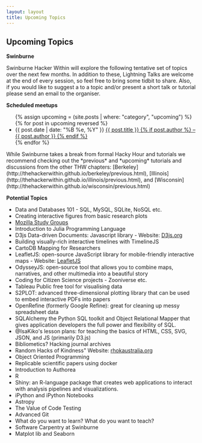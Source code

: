 ```yaml
---
layout: layout
title: Upcoming Topics
---
```


<section class="content">

Upcoming Topics
================

**Swinburne**

Swinburne Hacker Within will explore the following tentative set of topics over the next few months. In addition to these, Lightning Talks are welcome at the end of every session, so feel free to bring some tidbit to share. Also, if you would like to suggest a to a topic and/or present a short talk or tutorial please send an email to the organiser.

**Scheduled meetups**

<ul class="listing">
{% assign upcoming = (site.posts | where: "category", "upcoming") %}
{% for post in upcoming reversed %}
<li>
<span>{{ post.date | date: "%B %e, %Y" }}</span>
<a href="{{ site.url }}{{ post.url }}">
{{ post.title }} {% if post.author %} &ndash; {{ post.author }} {% endif %}
</a></li>
{% endfor %}
</ul>
</section>

<section class="content">
While Swinburne takes a break from formal Hacky Hour and tutorials we recommend checking out the *previous* and *upcoming* tutorials and discussions from the other THW chapters: [Berkeley](http://thehackerwithin.github.io/berkeley/previous.html), [Illinois](http://thehackerwithin.github.io/illinois/previous.html), and [Wisconsin](http://thehackerwithin.github.io/wisconsin/previous.html)
</section>

<section class="content">

**Potential Topics**

<ul class="listing">
<li>Data and Databases 101 - SQL, MySQL, SQLite,  NoSQL etc. </li>
<li>Creating interactive figures from basic research plots</li>
<li><a href="http://mozillascience.github.io/studyGroupHandbook/organizing.html">Mozilla Study Groups</a></li>
<li>Introduction to Julia Programming Language</li>
<li>D3js Data-driven Documents: Javascript library - Website: <a href="http://d3js.org">D3js.org</a></li>
<li>Building visually-rich interactive timelines with TimelineJS</li>
<li>CartoDB Mapping for Researchers</li>
<li>LeafletJS: open-source JavaScript library for mobile-friendly interactive maps - Website: <a href="http://leafletjs.com">LeafletJS</a></li>
<li>OdysseyJS: open-source tool that allows you to combine maps, narratives, and other multimedia into a beautiful story</li>
<li>Coding for Citizen Science projects - Zooniverse etc.</li>
<li>Tableau Public free tool for visualising data</li>
<li>S2PLOT: advanced three-dimensional plotting library that can be used to embed interactive PDFs into papers</li>
<li>OpenRefine (formerly Google Refine): great for cleaning up messy spreadsheet data</li>
<li>SQLAlchemy the Python SQL toolkit and Object Relational Mapper that gives application developers the full power and flexibility of SQL.</li>
<li>@IsaKiko's lesson plans: for teaching the basics of HTML, CSS, SVG, JSON, and JS (primarily D3.js)</li>
<li>Bibliometics? Hacking journal archives  </li>
<li>Random Hacks of Kindness" Website: <a href="http://www.rhokaustralia.org">rhokaustralia.org</a> </li>
<li>Object Oriented Programming</li>
<li>Replicable scientific papers using docker</li>
<li>Introduction to Authorea</li>
<li>R</li>
<li>Shiny: an R-language package that creates web applications to interact with analysis pipelines and visualizations.</li>
<li>iPython and iPython Notebooks</li>
<li>Astropy</li>
<li>The Value of Code Testing</li>
<li>Advanced Git</li>
<li>What do you want to learn? What do you want to teach?</li>
<li> Software Carpentry at Swinburne</li>
<li> Matplot lib and Seaborn</li>
</ul>



</section>
